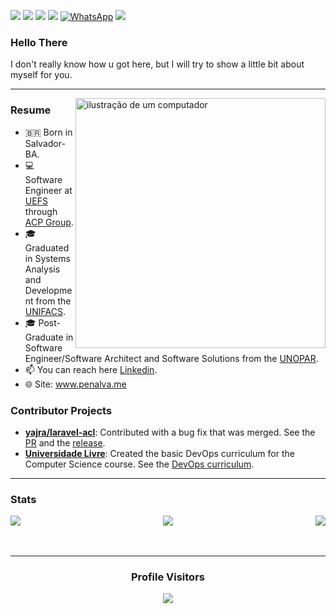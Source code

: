 <a href="https://www.linkedin.com/in/yanbrasiliano/" target="_blank"><img src="https://img.shields.io/badge/-LinkedIn-%230077B5?style=for-the-badge&logo=linkedin&logoColor=white" target="_blank"></a>
<a href="mailto:yanpenabr@gmail.com"><img src="https://img.shields.io/badge/-Gmail-%23333?style=for-the-badge&logo=gmail&logoColor=white" target="_blank"></a>
<a href="https://www.instagram.com/yanbpenalva/"><img src="https://img.shields.io/badge/Instagram-E4405F?style=for-the-badge&logo=instagram&logoColor=white" target="_blank"></a>
<a href="https://t.me/yanbsp"><img src="https://img.shields.io/badge/Telegram-2CA5E0?style=for-the-badge&logo=telegram&logoColor=white" target="_blank"></a>
<a href="https://wa.me/+5571992432603" title="WhatsApp" target="_blank"><img src="https://img.shields.io/badge/WhatsApp-25D366?style=for-the-badge&logo=whatsapp&logoColor=white" alt="WhatsApp"/></a>
<a href="https://www.penalva.me" target="_blank"><img src="https://img.shields.io/badge/website-000000?style=for-the-badge&logo=About.me&logoColor=white" target="_blank"></a>

### Hello There
<p>I don't really know how u got here, but I will try to show a little bit about myself for you.</p>

<hr>

<img src="https://raw.githubusercontent.com/MicaelliMedeiros/micaellimedeiros/master/image/computer-illustration.png" alt="ilustração de um computador" min-width="400px" max-width="400px" width="400px" align="right">

### Resume
- 🇧🇷 Born in Salvador-BA.
- 💻 Software Engineer at [UEFS](https://www.uefs.br/) through [ACP Group](https://www.acpgroup.com.br/).
- 🎓 Graduated in Systems Analysis and Development from the [UNIFACS](https://www.unifacs.br/).
- 🎓 Post-Graduate in Software Engineer/Software Architect and Software Solutions from the [UNOPAR](https://www.unopar.com.br/).
- 📫 You can reach here [Linkedin](https://www.linkedin.com/in/yanbrasiliano/).
- 🌐 Site: www.penalva.me

### Contributor Projects
- **[yajra/laravel-acl](https://github.com/yajra/laravel-acl)**: Contributed with a bug fix that was merged. See the [PR](https://github.com/yajra/laravel-acl/pull/54) and the [release](https://github.com/yajra/laravel-acl/releases/tag/v11.1.1).
- **[Universidade Livre](https://github.com/Universidade-Livre/ciencia-da-computacao)**: Created the basic DevOps curriculum for the Computer Science course. See the [DevOps curriculum](https://github.com/Universidade-Livre/ciencia-da-computacao/blob/main/specializations/devops.md).




<hr>

### Stats

<div style="display: flex; justify-content: space-between;">
  <img src="https://github-profile-summary-cards.vercel.app/api/cards/profile-details?username=yanbrasiliano&theme=dracula">
  <img src="https://github-profile-summary-cards.vercel.app/api/cards/repos-per-language?username=yanbrasiliano&theme=dracula">
  <img src="https://github-profile-summary-cards.vercel.app/api/cards/most-commit-language?username=yanbrasiliano&theme=dracula">
</div>

<br>
<br>
<hr>

<h3 align="center"> Profile Visitors </h3>

<p align="center">
  <img
    src="https://profile-counter.glitch.me/danieldribeiro/count.svg"
  />
</p>
